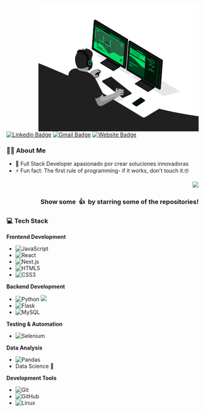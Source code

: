 <img align="right" src="/images/developer.gif" alt="Coder GIF" width="420" height="330">

[![Linkedin Badge](https://img.shields.io/badge/-raulsedano-blue?style=flat-square&logo=Linkedin&logoColor=white)](https://www.linkedin.com/in/raul-sedano-molina-521331167/)
[![Gmail Badge](https://img.shields.io/badge/-raulsedanomolina@gmail.com-c14438?style=flat-square&logo=Gmail&logoColor=white)](mailto:raulsedanomolina@gmail.com)
[![Website Badge](https://img.shields.io/badge/Website-portfolio-blue?style=flat-square)](https://portfolio-one-gray-59.vercel.app/)

### 👨‍💻 About Me
- 🚀 Full Stack Developer apasionado por crear soluciones innovadoras
- ⚡ Fun fact: The first rule of programming- if it works, don't touch it.🤓

<div align="right">
  <img width="400" height="auto" src="https://github-readme-stats.vercel.app/api?username=raulsedano2410&show_icons=true&theme=dark&border_color=61dafb&hide_border=true&include_all_commits=true" />
  <h3>Show some &nbsp;👍&nbsp; by starring some of the repositories!</h3>
</div>

### 💻 Tech Stack

**Frontend Development**
- ![JavaScript](https://img.shields.io/badge/-JavaScript-000000?style=flat&logo=javascript)
- ![React](https://img.shields.io/badge/-React-000000?style=flat&logo=react)
- ![Next.js](https://img.shields.io/badge/-Next.js-000000?style=flat&logo=next.js)
- ![HTML5](https://img.shields.io/badge/-HTML5-000000?style=flat&logo=HTML5)
- ![CSS3](https://img.shields.io/badge/-CSS3-000000?style=flat&logo=CSS3)

**Backend Development**
- ![Python](https://img.shields.io/badge/-Python-000000?style=flat&logo=python) <img src="https://media.giphy.com/media/WUlplcMpOCEmTGBtBW/giphy.gif" width="30">
- ![Flask](https://img.shields.io/badge/-Flask-000000?style=flat&logo=flask)
- ![MySQL](https://img.shields.io/badge/-MySQL-000000?style=flat&logo=mysql)

**Testing & Automation**
- ![Selenium](https://img.shields.io/badge/-Selenium-000000?style=flat&logo=selenium)

**Data Analysis**
- ![Pandas](https://img.shields.io/badge/-Pandas-000000?style=flat&logo=pandas)
- Data Science 😬

**Development Tools**
- ![Git](https://img.shields.io/badge/-Git-000000?style=flat&logo=git&logoColor=F05032)
- ![GitHub](https://img.shields.io/badge/-GitHub-000000?style=flat&logo=github&logoColor=FFFFFF)
- ![Linux](https://img.shields.io/badge/-Linux-000000?style=flat&logo=linux&logoColor=FCC624)
